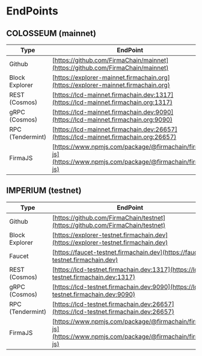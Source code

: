 # EndPoints

## COLOSSEUM (mainnet) <a href="#colosseum-testnet" id="colosseum-testnet"></a>

| Type             | EndPoint                                                                                                 |
| ---------------- | -------------------------------------------------------------------------------------------------------- |
| Github           | [https://github.com/FirmaChain/mainnet](https://github.com/FirmaChain/mainnet)                           |
| Block Explorer   | [https://explorer-mainnet.firmachain.org](https://explorer-mainnet.firmachain.org)                       |
| REST (Cosmos)    | [https://lcd-mainnet.firmachain.dev:1317](https://lcd-mainnet.firmachain.org:1317)                       |
| gRPC (Cosmos)    | [https://lcd-mainnet.firmachain.dev:9090](https://lcd-mainnet.firmachain.org:9090)                       |
| RPC (Tendermint) | [https://lcd-mainnet.firmachain.dev:26657](https://lcd-mainnet.firmachain.org:26657)                     |
| FirmaJS          | [https://www.npmjs.com/package/@firmachain/firma-js](https://www.npmjs.com/package/@firmachain/firma-js) |

## IMPERIUM (testnet)

| Type             | EndPoint                                                                                                                          |
| ---------------- | --------------------------------------------------------------------------------------------------------------------------------- |
| Github           | [https://github.com/FirmaChain/testnet](https://github.com/FirmaChain/testnet)                                                    |
| Block Explorer   | [https://explorer-testnet.firmachain.dev](https://explorer-testnet.firmachain.dev)                                                |
| Faucet           | [https://faucet-testnet.firmachain.dev](https://faucet-testnet.firmachain.dev)                                                    |
| REST (Cosmos)    | [https://lcd-testnet.firmachain.dev:1317](https://lcd-testnet.firmachain.dev:1317)                                                |
| gRPC (Cosmos)    | [https://lcd-testnet.firmachain.dev:9090](https://lcd-testnet.firmachain.dev:9090)                                                |
| RPC (Tendermint) | [https://lcd-testnet.firmachain.dev:26657](https://lcd-testnet.firmachain.dev:26657)                                              |
| FirmaJS          | [https://www.npmjs.com/package/@firmachain/firma-js](https://www.npmjs.com/package/@firmachain/firma-js)                          |
